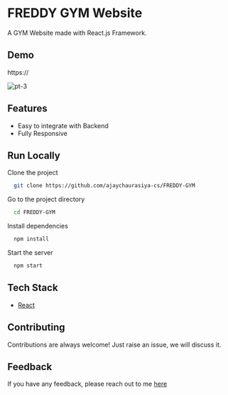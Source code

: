 # FREDDY GYM Website

A GYM Website made with React.js Framework.


## Demo

https://

![pt-3](https://github.com/ajaychaurasiya-cs/FREDDY-GYM/assets/154124190/3f155f14-9ac1-4665-83e1-7e0b7587d26b)

## Features

- Easy to integrate with Backend
- Fully Responsive


## Run Locally

Clone the project

```bash
  git clone https://github.com/ajaychaurasiya-cs/FREDDY-GYM
```

Go to the project directory

```bash
  cd FREDDY-GYM
```

Install dependencies

```bash
  npm install
```

Start the server

```bash
  npm start
```



## Tech Stack

* [React](https://reactjs.org/)

## Contributing

Contributions are always welcome!
Just raise an issue, we will discuss it.


## Feedback

If you have any feedback, please reach out to me [here](https://github.com/ajaychaurasiya-cs)



